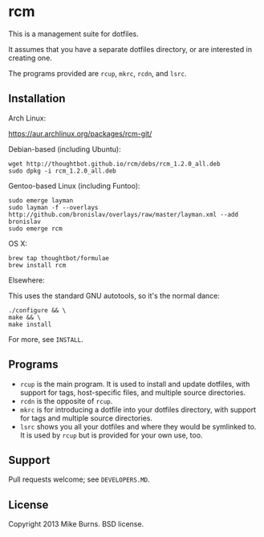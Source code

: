 rcm
===

This is a management suite for dotfiles.

It assumes that you have a separate dotfiles directory, or are
interested in creating one.

The programs provided are `rcup`, `mkrc`, `rcdn`, and `lsrc`.

Installation
------------

Arch Linux:

  https://aur.archlinux.org/packages/rcm-git/

Debian-based (including Ubuntu):

    wget http://thoughtbot.github.io/rcm/debs/rcm_1.2.0_all.deb
    sudo dpkg -i rcm_1.2.0_all.deb

Gentoo-based Linux (including Funtoo):

    sudo emerge layman
    sudo layman -f --overlays http://github.com/bronislav/overlays/raw/master/layman.xml --add bronislav
    sudo emerge rcm

OS X:

    brew tap thoughtbot/formulae
    brew install rcm

Elsewhere:

This uses the standard GNU autotools, so it's the normal dance:

    ./configure && \
    make && \
    make install

For more, see `INSTALL`.

Programs
--------

* `rcup` is the main program. It is used to install and update dotfiles,
  with support for tags, host-specific files, and multiple source
  directories.
* `rcdn` is the opposite of `rcup`.
* `mkrc` is for introducing a dotfile into your dotfiles directory, with
  support for tags and multiple source directories.
* `lsrc` shows you all your dotfiles and where they would be symlinked
  to. It is used by `rcup` but is provided for your own use, too.

Support
-------

Pull requests welcome; see `DEVELOPERS.MD`.

License
-------

Copyright 2013 Mike Burns. BSD license.
